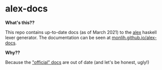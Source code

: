 # alex-docs

**What's this??**

This repo contains up-to-date docs (as of March 2021) to the [alex](https://github.com/simonmar/alex) haskell lexer generator.
The documentation can be seen at [monlih.github.io/alex-docs](https://monlih.github.io/alex-docs).

**Why??**

Because the ["official" docs](https://www.haskell.org/alex/doc/html/index.html) are out of date (and let's be honest, ugly!)
